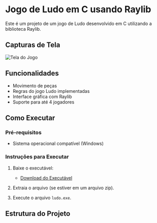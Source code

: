 # Jogo de Ludo em C usando Raylib

Este é um projeto de um jogo de Ludo desenvolvido em C utilizando a biblioteca Raylib.

## Capturas de Tela

![Tela do Jogo](path/to/screenshot.png)

## Funcionalidades

- Movimento de peças
- Regras do jogo Ludo implementadas
- Interface gráfica com Raylib
- Suporte para até 4 jogadores

## Como Executar

### Pré-requisitos

- Sistema operacional compatível (Windows)

### Instruções para Executar

1. Baixe o executável:
   - [Download do Executável](link-para-download-do-executavel)

2. Extraia o arquivo (se estiver em um arquivo zip).

3. Execute o arquivo `ludo.exe`.

## Estrutura do Projeto


